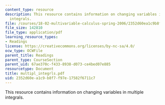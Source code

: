 ```yaml
---
content_type: resource
description: This resource contains information on changing variables in multiple
  integrals.
file: /courses/18-02-multivariable-calculus-spring-2006/2352d60ea1c9b8f7f97e17582f6711c7_multipl_integrls.pdf
file_size: 142810
file_type: application/pdf
learning_resource_types:
- Readings
license: https://creativecommons.org/licenses/by-nc-sa/4.0/
ocw_type: OCWFile
parent_title: Readings
parent_type: CourseSection
parent_uid: 67ae370c-f433-8938-d073-ce4bed07e885
resourcetype: Document
title: multipl_integrls.pdf
uid: 2352d60e-a1c9-b8f7-f97e-17582f6711c7
---
```

This resource contains information on changing variables in multiple integrals.